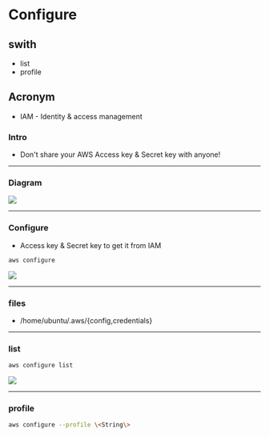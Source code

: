 # Configure

## swith
* list
* profile

## Acronym
* IAM - Identity & access management

### Intro
* Don't share your AWS Access key & Secret key with anyone!

---

### Diagram
[<img src="https://i.imgur.com/r9hLf3t.png">](https://i.imgur.com/r9hLf3t.png)

---

### Configure
* Access key & Secret key to get it from IAM
````bash
aws configure
````
[<img src="https://i.imgur.com/aITqGcC.png">](https://i.imgur.com/aITqGcC.png)

---

### files
* /home/ubuntu/.aws/{config,credentials}

---

### list
````bash
aws configure list
````
[<img src="https://i.imgur.com/IxQZsea.png">](https://i.imgur.com/IxQZsea.png)

---

### profile
````bash
aws configure --profile \<String\>
````
